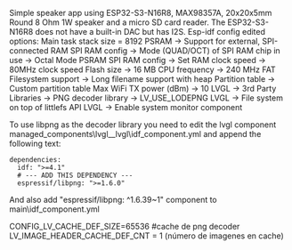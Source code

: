 Simple speaker app using ESP32-S3-N16R8, MAX98357A, 20x20x5mm Round 8 Ohm 1W speaker and a micro SD card reader. The ESP32-S3-N16R8 does not have a built-in DAC but has I2S.
Esp-idf config edited options:
Main task stack size = 8192
PSRAM -> Support for external, SPI-connected RAM
SPI RAM config -> Mode (QUAD/OCT) of SPI RAM chip in use -> Octal Mode PSRAM
SPI RAM config -> Set RAM clock speed -> 80MHz clock speed
Flash size -> 16 MB
CPU frequency -> 240 MHz
FAT Filesystem support -> Long filename support with heap
Partition table -> Custom partition table
Max WiFi TX power (dBm) -> 10
LVGL -> 3rd Party Libraries -> PNG decoder library -> LV_USE_LODEPNG
LVGL -> File system on top of littlefs API
LVGL -> Enable system monitor component

To use libpng as the decoder library you need to edit the lvgl component managed_components\lvgl__lvgl\idf_component.yml and append the following text:
```
dependencies:
  idf: ">=4.1"
  # --- ADD THIS DEPENDENCY ---
  espressif/libpng: ">=1.6.0" 
```
And also add "espressif/libpng: ^1.6.39~1" component to main\idf_component.yml

CONFIG_LV_CACHE_DEF_SIZE=65536 #cache de png decoder
LV_IMAGE_HEADER_CACHE_DEF_CNT = 1 (número de imagenes en cache)